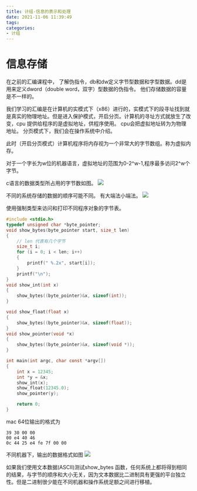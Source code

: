 ```yaml
---
title: 计组-信息的表示和处理
date: 2021-11-06 11:39:49
tags:
categories:
- 计组
---
```

# 信息存储

在之前的汇编课程中， 了解伪指令，db和dw定义字节型数据和字型数据。dd是用来定义dword（double word，双字）型数据的伪指令。 他们存储数据的容量是不一样的。

我们学习的汇编是在计算机的实模式下（x86）进行的，实模式下的段寻址找到就是真实的物理地址。但是进入保护模式，开启分页。计算机的寻址方式就放生了改变，cpu 提供给程序的是虚拟地址，供程序使用。 cpu会把虚拟地址转为为物理地址。 分页模式下，我们会在操作系统中介绍。

此时（开启分页模式）计算机程序将内存视为一个非常大的字节数组。称为虚拟内存。

对于一个字长为w位的机器语言，虚拟地址的范围为0-2^w-1,程序最多访问2^w个字节。

c语言的数据类型所占用的字节数如图。
![](https://isam2016hexo.oss-cn-hangzhou.aliyuncs.com/img/20211106120337.jpg)

不同的系统存储的数据的顺序可能不同。 有大端法小端法。
![](https://isam2016hexo.oss-cn-hangzhou.aliyuncs.com/img/20211106124734.jpg)

使用强制类型来访问和打印不同程序对象的字节表。

```c
#include <stdio.h>
typedef unsigned char *byte_pointer;
void show_bytes(byte_pointer start, size_t len)
{
    // len 代表有几个字节
    size_t i;
    for (i = 0; i < len; i++)
    {
        printf(" %.2x", start[i]);
    }
    printf("\n");
}
void show_int(int x)
{
    show_bytes((byte_pointer)&x, sizeof(int));
}

void show_float(float x)
{
    show_bytes((byte_pointer)&x, sizeof(float));
}
void show_pointer(void *x)
{
    show_bytes((byte_pointer)&x, sizeof(void *));
}

int main(int argc, char const *argv[])
{
    int x = 12345;
    int *y = &x;
    show_int(x);
    show_float(12345.0);
    show_pointer(y);

    return 0;
}

```
mac 64位输出的格式为
```
39 30 00 00
00 e4 40 46
0c 44 25 e4 fe 7f 00 00
```
不同机器下，输出的数据格式如图
![](https://isam2016hexo.oss-cn-hangzhou.aliyuncs.com/img/20211106131330.jpg)


如果我们使用文本数据(ASCII)测试show_bytes 函数，任何系统上都将得到相同的结果，与字节的顺序和大小无关，因为文本数据比二进制具有更强的平台独立性。但是二进制很少能在不同机器和操作系统足额之间进行移植。


